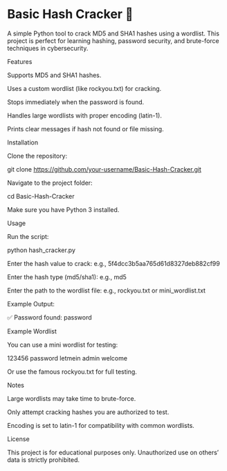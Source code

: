 # Basic Hash Cracker 🔑

A simple Python tool to crack MD5 and SHA1 hashes using a wordlist.
This project is perfect for learning hashing, password security, and brute-force techniques in cybersecurity.

Features

Supports MD5 and SHA1 hashes.

Uses a custom wordlist (like rockyou.txt) for cracking.

Stops immediately when the password is found.

Handles large wordlists with proper encoding (latin-1).

Prints clear messages if hash not found or file missing.

Installation

Clone the repository:

git clone https://github.com/your-username/Basic-Hash-Cracker.git


Navigate to the project folder:

cd Basic-Hash-Cracker


Make sure you have Python 3 installed.

Usage

Run the script:

python hash_cracker.py


Enter the hash value to crack:
e.g., 5f4dcc3b5aa765d61d8327deb882cf99

Enter the hash type (md5/sha1):
e.g., md5

Enter the path to the wordlist file:
e.g., rockyou.txt or mini_wordlist.txt

Example Output:

✅ Password found: password

Example Wordlist

You can use a mini wordlist for testing:

123456
password
letmein
admin
welcome


Or use the famous rockyou.txt for full testing.

Notes

Large wordlists may take time to brute-force.

Only attempt cracking hashes you are authorized to test.

Encoding is set to latin-1 for compatibility with common wordlists.

License

This project is for educational purposes only. Unauthorized use on others’ data is strictly prohibited.
